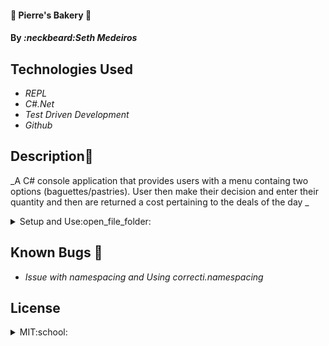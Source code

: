 #### :doughnut: Pierre's Bakery :doughnut:

#### By _**:neckbeard:Seth Medeiros**_

## Technologies Used

- _REPL_
- _C#.Net_
- _Test Driven Development_
- _Github_

## Description:memo:

_A C# console application that provides users with a menu containg two options (baguettes/pastries). User then make their decision and enter their quantity and then are returned a cost pertaining to the deals of the day _

<details>
   <summary>Setup and Use:open_file_folder:</summary>

### Prerequisites

- [.NET 5 SDK](https://dotnet.microsoft.com/download/dotnet/5.0)
- A text editor like [VS Code](https://code.visualstudio.com/)
- A command line interface like Terminal or GitBash to run and interact with the console app.

### Installation

1. Clone the repository: `$ git clone https://github.com/Medeirosseth/Bakery.Solutions`
2. Navigate to the `Bakery.Solutions/` directory on your computer
3. Open with your preferred text editor to view the code base
4. To run the console app:
   - Navigate to `Bakery.Solutions/Bakery` in your command line
   - Run the command `dotnet restore` to restore the dependencies that are listed in the .csproj
   - Run the commmand `dotnet build` to build the project and its dependencies into a set of binaries
   - Finally, run the command `dotnet run` to run the project!
   - Note: `dotnet run` also restores and builds the project, so you can use this single command to start the console app
5. To run tests:
   - Navigate to `Bakery.Solutions/Bakery.Tests` in your command line.
   - Run the command `dotnet restore` to restore the dependencies that are listed in the .csproj
   - Finally, run the command `dotnet test` to run the tests!

</details>

## Known Bugs :bug:

- _Issue with namespacing and Using correcti.namespacing_

## License

<details>
  <summary>MIT:school:</summary>
Copyright <2021> <Seth Medeiros>

Permission is hereby granted, free of charge, to any person obtaining a copy of this software and associated documentation files (the "Software"), to deal in the Software without restriction, including without limitation the rights to use, copy, modify, merge, publish, distribute, sublicense, and/or sell copies of the Software, and to permit persons to whom the Software is furnished to do so, subject to the following conditions:

The above copyright notice and this permission notice shall be included in all copies or substantial portions of the Software.

THE SOFTWARE IS PROVIDED "AS IS", WITHOUT WARRANTY OF ANY KIND, EXPRESS OR IMPLIED, INCLUDING BUT NOT LIMITED TO THE WARRANTIES OF MERCHANTABILITY, FITNESS FOR A PARTICULAR PURPOSE AND NONINFRINGEMENT. IN NO EVENT SHALL THE AUTHORS OR COPYRIGHT HOLDERS BE LIABLE FOR ANY CLAIM, DAMAGES OR OTHER LIABILITY, WHETHER IN AN ACTION OF CONTRACT, TORT OR OTHERWISE, ARISING FROM, OUT OF OR IN CONNECTION WITH THE SOFTWARE OR THE USE OR OTHER DEALINGS IN THE SOFTWARE.

</details>

